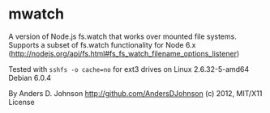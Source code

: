 # mwatch

A version of Node.js fs.watch that works over mounted file systems.
Supports a subset of fs.watch functionality for Node 6.x (http://nodejs.org/api/fs.html#fs_fs_watch_filename_options_listener)

Tested with `sshfs -o cache=no` for ext3 drives on Linux 2.6.32-5-amd64 Debian 6.0.4 

By Anders D. Johnson
http://github.com/AndersDJohnson
(c) 2012, MIT/X11 License

